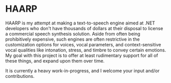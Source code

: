 # HAARP

HAARP is my attempt at making a text-to-speech engine aimed at .NET developers who don't have thousands of dollars at their disposal to license a commercial speech synthesis solution.
Aside from often being prohibitively expensive, such engines are often restrictive in the customization options for voices, vocal parameters, and context-sensitive vocal qualities like intonation, stress, and timbre to convey certain emotions. My goal with this project is to offer at least rudimentary support for all of these things, and expand upon them over time.

It is currently a heavy work-in-progress, and I welcome your input and/or contributions.
